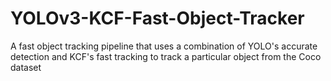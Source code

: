 # YOLOv3-KCF-Fast-Object-Tracker
A fast object tracking pipeline that uses a combination of YOLO's accurate detection and KCF's fast tracking to track a particular object from the Coco dataset
